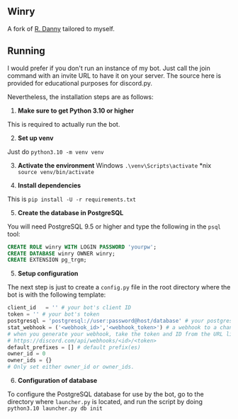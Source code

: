 ## Winry

A fork of [R. Danny](https://github.com/Rapptz/RoboDanny) tailored to myself.

## Running

I would prefer if you don't run an instance of my bot. Just call the join command with an invite URL to have it on your server. The source here is provided for educational purposes for discord.py.

Nevertheless, the installation steps are as follows:

1. **Make sure to get Python 3.10 or higher**

This is required to actually run the bot.

2. **Set up venv**

Just do `python3.10 -m venv venv`

3. **Activate the environment**
Windows `.\venv\Scripts\activate`
*nix `source venv/bin/activate`

4. **Install dependencies**

This is `pip install -U -r requirements.txt`

5. **Create the database in PostgreSQL**

You will need PostgreSQL 9.5 or higher and type the following
in the `psql` tool:

```sql
CREATE ROLE winry WITH LOGIN PASSWORD 'yourpw';
CREATE DATABASE winry OWNER winry;
CREATE EXTENSION pg_trgm;
```

5. **Setup configuration**

The next step is just to create a `config.py` file in the root directory where
the bot is with the following template:

```py
client_id   = '' # your bot's client ID
token = '' # your bot's token
postgresql = 'postgresql://user:password@host/database' # your postgresql info from above
stat_webhook = ('<webhook_id>','<webhook_token>') # a webhook to a channel for bot stats.
# when you generate your webhook, take the token and ID from the URL like so:
# https://discord.com/api/webhooks/<id>/<token>
default_prefixes = [] # default prefix(es)
owner_id = 0
owner_ids = {}
# Only set either owner_id or owner_ids.
```

6. **Configuration of database**

To configure the PostgreSQL database for use by the bot, go to the directory where `launcher.py` is located, and run the script by doing `python3.10 launcher.py db init`

